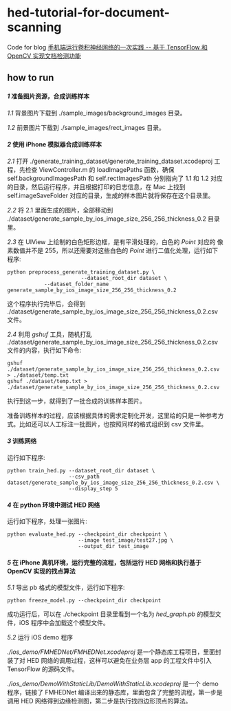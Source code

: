 # hed-tutorial-for-document-scanning
Code for blog [手机端运行卷积神经网络的一次实践 -- 基于 TensorFlow 和 OpenCV 实现文档检测功能](http://fengjian0106.github.io/2017/05/08/Document-Scanning-With-TensorFlow-And-OpenCV/)

## how to run
#### _1_ 准备图片资源，合成训练样本
_1.1_ 背景图片下载到 ./sample\_images/background\_images 目录。  

_1.2_ 前景图片下载到 ./sample\_images/rect\_images 目录。  

#### _2_ 使用 iPhone 模拟器合成训练样本
_2.1_ 打开 ./generate\_training\_dataset/generate\_training\_dataset.xcodeproj 工程，先检查 ViewController.m 的 loadImagePaths 函数，确保 self.backgroundImagesPath 和 self.rectImagesPath 分别指向了 1.1 和 1.2 对应的目录，然后运行程序，并且根据打印的日志信息，在 Mac 上找到 self.imageSaveFolder 对应的目录，生成的样本图片就将保存在这个目录里。  

_2.2_ 将 2.1 里面生成的图片，全部移动到 ./dataset/generate\_sample\_by\_ios\_image\_size\_256\_256\_thickness\_0.2 目录里。  

_2.3_ 在 UIView 上绘制的白色矩形边框，是有平滑处理的，白色的 *Point* 对应的 像素数值并不是 255，所以还需要对这些白色的 *Point* 进行二值化处理，运行如下程序:

```
python preprocess_generate_training_dataset.py \ 
                        --dataset_root_dir dataset \
			--dataset_folder_name generate_sample_by_ios_image_size_256_256_thickness_0.2
```                                        

这个程序执行完毕后，会得到 ./dataset/generate\_sample\_by\_ios\_image\_size\_256\_256\_thickness\_0.2.csv 文件。

_2.4_ 利用 *gshuf* 工具，随机打乱 ./dataset/generate\_sample\_by\_ios\_image\_size\_256\_256\_thickness\_0.2.csv 文件的内容，执行如下命令:

```
gshuf ./dataset/generate_sample_by_ios_image_size_256_256_thickness_0.2.csv > ./dataset/temp.txt
gshuf ./dataset/temp.txt > ./dataset/generate_sample_by_ios_image_size_256_256_thickness_0.2.csv
```

执行到这一步，就得到了一批合成的训练样本图片。  

准备训练样本的过程，应该根据具体的需求定制化开发，这里给的只是一种参考方式。比如还可以人工标注一批图片，也按照同样的格式组织到 csv 文件里。

#### _3_ 训练网络
运行如下程序:

```
python train_hed.py --dataset_root_dir dataset \
                    --csv_path dataset/generate_sample_by_ios_image_size_256_256_thickness_0.2.csv \
                    --display_step 5
```


#### _4_ 在 python 环境中测试 HED 网络
运行如下程序，处理一张图片:

```
python evaluate_hed.py --checkpoint_dir checkpoint \
                       --image test_image/test27.jpg \
                       --output_dir test_image
```

#### _5_ 在 iPhone 真机环境，运行完整的流程，包括运行 HED 网络和执行基于 OpenCV 实现的找点算法
_5.1_ 导出 pb 格式的模型文件，运行如下程序:

```
python freeze_model.py --checkpoint_dir checkpoint
```

成功运行后，可以在 ./checkpoint 目录里看到一个名为 *hed_graph.pb* 的模型文件，iOS 程序中会加载这个模型文件。

_5.2_ 运行 iOS demo 程序  

*./ios\_demo/FMHEDNet/FMHEDNet.xcodeproj* 是一个静态库工程项目，里面封装了对 HED 网络的调用过程，这样可以避免在业务层 app 的工程文件中引入 TensorFlow 的源码文件。  

*./ios\_demo/DemoWithStaticLib/DemoWithStaticLib.xcodeproj* 是一个 demo 程序，链接了 FMHEDNet 编译出来的静态库，里面包含了完整的流程，第一步是调用 HED 网络得到边缘检测图，第二步是执行找四边形顶点的算法。

